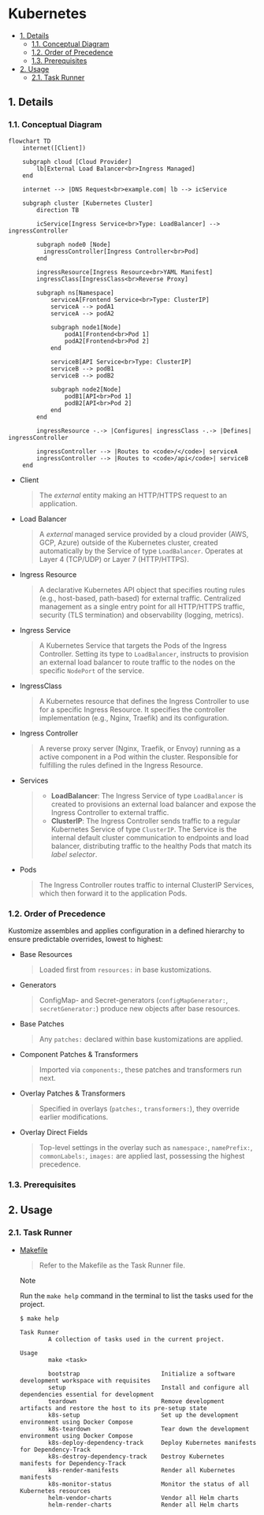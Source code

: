 # Kubernetes

- [1. Details](#1-details)
  - [1.1. Conceptual Diagram](#11-conceptual-diagram)
  - [1.2. Order of Precedence](#12-order-of-precedence)
  - [1.3. Prerequisites](#13-prerequisites)
- [2. Usage](#2-usage)
  - [2.1. Task Runner](#21-task-runner)

## 1. Details

### 1.1. Conceptual Diagram

```mermaid
flowchart TD
    internet([Client])

    subgraph cloud [Cloud Provider]
        lb[External Load Balancer<br>Ingress Managed]
    end

    internet --> |DNS Request<br>example.com| lb --> icService

    subgraph cluster [Kubernetes Cluster]
        direction TB

        icService[Ingress Service<br>Type: LoadBalancer] --> ingressController

        subgraph node0 [Node]
          ingressController[Ingress Controller<br>Pod]
        end

        ingressResource[Ingress Resource<br>YAML Manifest]
        ingressClass[IngressClass<br>Reverse Proxy]

        subgraph ns[Namespace]
            serviceA[Frontend Service<br>Type: ClusterIP]
            serviceA --> podA1
            serviceA --> podA2

            subgraph node1[Node]
                podA1[Frontend<br>Pod 1]
                podA2[Frontend<br>Pod 2]
            end

            serviceB[API Service<br>Type: ClusterIP]
            serviceB --> podB1
            serviceB --> podB2

            subgraph node2[Node]
                podB1[API<br>Pod 1]
                podB2[API<br>Pod 2]
            end
        end

        ingressResource -.-> |Configures| ingressClass -.-> |Defines| ingressController

        ingressController --> |Routes to <code>/</code>| serviceA
        ingressController --> |Routes to <code>/api</code>| serviceB
    end
```

- Client
  > The *external* entity making an HTTP/HTTPS request to an application.

- Load Balancer
  > A *external* managed service provided by a cloud provider (AWS, GCP, Azure) outside of the Kubernetes cluster, created automatically by the Service of type `LoadBalancer`. Operates at Layer 4 (TCP/UDP) or Layer 7 (HTTP/HTTPS).

- Ingress Resource
  > A declarative Kubernetes API object that specifies routing rules (e.g., host-based, path-based) for external traffic. Centralized management as a single entry point for all HTTP/HTTPS traffic, security (TLS termination) and observability (logging, metrics).

- Ingress Service
  > A Kubernetes Service that targets the Pods of the Ingress Controller. Setting its type to `LoadBalancer`, instructs to provision an external load balancer to route traffic to the nodes on the specific `NodePort` of the service.

- IngressClass
  > A Kubernetes resource that defines the Ingress Controller to use for a specific Ingress Resource. It specifies the controller implementation (e.g., Nginx, Traefik) and its configuration.

- Ingress Controller
  > A reverse proxy server (Nginx, Traefik, or Envoy) running as a active component in a Pod within the cluster. Responsible for fulfilling the rules defined in the Ingress Resource.

- Services
  > - **LoadBalancer**: The Ingress Service of type `LoadBalancer` is created to provisions an external load balancer and expose the Ingress Controller to external traffic.
  > - **ClusterIP**: The Ingress Controller sends traffic to a regular Kubernetes Service of type `ClusterIP`. The Service is the internal default cluster communication to endpoints and load balancer, distributing traffic to the healthy Pods that match its *label selector*.

- Pods
  > The Ingress Controller routes traffic to internal ClusterIP Services, which then forward it to the application Pods.

### 1.2. Order of Precedence

Kustomize assembles and applies configuration in a defined hierarchy to ensure predictable overrides, lowest to highest:

- Base Resources
  > Loaded first from `resources:` in base kustomizations.

- Generators
  > ConfigMap- and Secret-generators (`configMapGenerator:`, `secretGenerator:`) produce new objects after base resources.

- Base Patches
  > Any `patches:` declared within base kustomizations are applied.

- Component Patches & Transformers
  > Imported via `components:`, these patches and transformers run next.

- Overlay Patches & Transformers
  > Specified in overlays (`patches:`, `transformers:`), they override earlier modifications.

- Overlay Direct Fields
  > Top-level settings in the overlay such as `namespace:`, `namePrefix:`, `commonLabels:`, `images:` are applied last, possessing the highest precedence.

### 1.3. Prerequisites

## 2. Usage

### 2.1. Task Runner

- [Makefile](Makefile)
  > Refer to the Makefile as the Task Runner file.

  > [!NOTE]
  > Run the `make help` command in the terminal to list the tasks used for the project.

  ```plaintext
  $ make help

  Task Runner
          A collection of tasks used in the current project.

  Usage
          make <task>

          bootstrap                       Initialize a software development workspace with requisites
          setup                           Install and configure all dependencies essential for development
          teardown                        Remove development artifacts and restore the host to its pre-setup state
          k8s-setup                       Set up the development environment using Docker Compose
          k8s-teardown                    Tear down the development environment using Docker Compose
          k8s-deploy-dependency-track     Deploy Kubernetes manifests for Dependency-Track
          k8s-destroy-dependency-track    Destroy Kubernetes manifests for Dependency-Track
          k8s-render-manifests            Render all Kubernetes manifests
          k8s-monitor-status              Monitor the status of all Kubernetes resources
          helm-vendor-charts              Vendor all Helm charts
          helm-render-charts              Render all Helm charts
  ```
